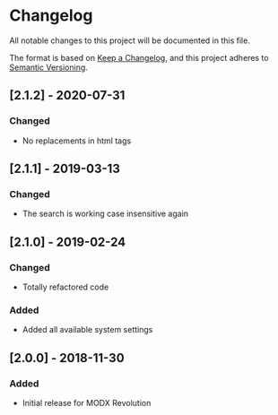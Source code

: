 # Changelog

All notable changes to this project will be documented in this file.

The format is based on [Keep a Changelog](https://keepachangelog.com/en/1.0.0/),
and this project adheres to [Semantic Versioning](https://semver.org/spec/v2.0.0.html).

## [2.1.2] - 2020-07-31

### Changed

- No replacements in html tags

## [2.1.1] - 2019-03-13

### Changed

- The search is working case insensitive again

## [2.1.0] - 2019-02-24

### Changed

- Totally refactored code

### Added

- Added all available system settings

## [2.0.0] - 2018-11-30

### Added

- Initial release for MODX Revolution
